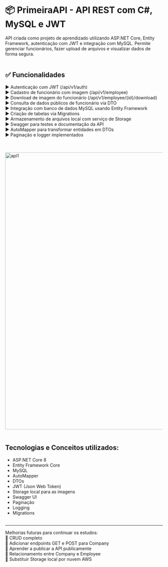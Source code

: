 # 📦 PrimeiraAPI - API REST com C#, MySQL e JWT

API criada como projeto de aprendizado utilizando ASP.NET Core, Entity Framework, autenticação com JWT e integração com MySQL. Permite gerenciar funcionários, fazer upload de arquivos e visualizar dados de forma segura.
<br/> <br/>


## ✅ Funcionalidades

► Autenticação com JWT (/api/v1/auth) <br/>
► Cadastro de funcionário com imagem (/api/v1/employee) <br/>
► Download de imagem do funcionário (/api/v1/employee/{id}/download) <br/>
► Consulta de dados públicos de funcionário via DTO <br/>
► Integração com banco de dados MySQL usando Entity Framework <br/>
► Criação de tabelas via Migrations <br/>
► Armazenamento de arquivos local com serviço de Storage <br/>
► Swagger para testes e documentação da API <br/>
► AutoMapper para transformar entidades em DTOs <br/>
► Paginação e logger implementados <br/>

<br/> <br/>
<img width="1900" height="887" alt="api1" src="https://github.com/user-attachments/assets/0828ebef-ab23-4d29-81c8-5fd32178663b" />
<br/> <br/>



 ## Tecnologias e Conceitos utilizados:
 - ASP.NET Core 8
 - Entity Framework Core
 - MySQL
 - AutoMapper
 - DTOs
 - JWT (Json Web Token)
 - Storage local para as imagens
 - Swagger UI
 - Paginação
 - Logging
 - Migrations
<br/> <br/>

---
<!--
## 🔐 Como gerar o Token
Endpoint: AUTH - POST /api/v1/auth

"username": "admin", <br/>
"password": "123456" <br/>

 O retorno será um token JWT que deve ser usado no botão "Authorize" do Swagger colocando "Bearer + token" para acessar os endpoints protegidos.
 
--- -->

Melhorias futuras para continuar os estudos: <br/>
🔴 CRUD completo <br/>
🔴 Adicionar endpoints GET e POST para Company <br/>
🔴 Aprender a publicar a API publicamente <br/>
🔴 Relacionamento entre Company e Employee <br/>
🔴 Substituir Storage local por nuvem AWS <br/>
